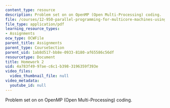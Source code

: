 ```yaml
---
content_type: resource
description: Problem set on on OpenMP (Open Multi-Processing) coding.
file: /courses/12-950-parallel-programming-for-multicore-machines-using-openmp-and-mpi-january-iap-2010/4a783f4997aec6c1b3983196359f393e_MIT12_950IAP10_hw2.pdf
file_type: application/pdf
learning_resource_types:
- Assignments
ocw_type: OCWFile
parent_title: Assignments
parent_type: CourseSection
parent_uid: 1ab8d517-bb8e-0933-8180-af65586c56df
resourcetype: Document
title: Homework 2
uid: 4a783f49-97ae-c6c1-b398-3196359f393e
video_files:
  video_thumbnail_file: null
video_metadata:
  youtube_id: null
---
```

Problem set on on OpenMP (Open Multi-Processing) coding.